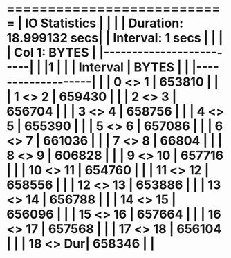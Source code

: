 
===========================
| IO Statistics           |
|                         |
| Duration: 18.999132 secs|
| Interval:  1 secs       |
|                         |
| Col 1: BYTES            |
|-------------------------|
|          |1       |     |
| Interval |  BYTES |     |
|-------------------|     |
|  0 <>  1 | 653810 |     |
|  1 <>  2 | 659430 |     |
|  2 <>  3 | 656704 |     |
|  3 <>  4 | 658756 |     |
|  4 <>  5 | 655390 |     |
|  5 <>  6 | 657086 |     |
|  6 <>  7 | 661036 |     |
|  7 <>  8 |  66804 |     |
|  8 <>  9 | 606828 |     |
|  9 <> 10 | 657716 |     |
| 10 <> 11 | 654760 |     |
| 11 <> 12 | 658556 |     |
| 12 <> 13 | 653886 |     |
| 13 <> 14 | 656788 |     |
| 14 <> 15 | 656096 |     |
| 15 <> 16 | 657664 |     |
| 16 <> 17 | 657568 |     |
| 17 <> 18 | 656104 |     |
| 18 <> Dur| 658346 |     |
===========================

